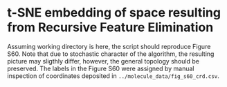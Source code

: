 # t-SNE embedding of space resulting from Recursive Feature Elimination

Assuming working directory is here, the script should reproduce Figure S60. Note that due to stochastic character of the algorithm, the resulting picture may sligthly differ, however, the general topology should be preserved. The labels in the Figure S60 were assigned by manual inspection of coordinates deposited in `../molecule_data/fig_s60_crd.csv`.

